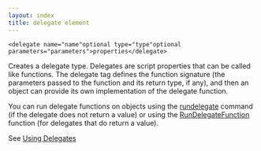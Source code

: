 ```yaml
---
layout: index
title: delegate element
---
```


    <delegate name="name"optional type="type"optional parameters="parameters">properties</delegate>

Creates a delegate type. Delegates are script properties that can be called like functions. The delegate tag defines the function signature (the parameters passed to the function and its return type, if any), and then an object can provide its own implementation of the delegate function.

You can run delegate functions on objects using the [rundelegate](../scripts/rundelegate.html) command (if the delegate does not return a value) or using the [RunDelegateFunction](../functions/rundelegatefunction.html) function (for delegates that do return a value).

See [Using Delegates](../types/using_delegates.html)
